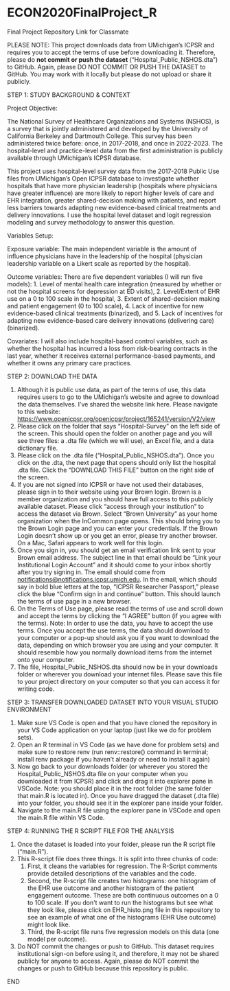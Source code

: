 # ECON2020FinalProject_R
Final Project Repository Link for Classmate


PLEASE NOTE: This project downloads data from UMichigan’s ICPSR and requires you to accept the terms of use before downloading it. Therefore, please do **not commit or push the dataset** (“Hospital_Public_NSHOS.dta”) to GitHub. Again, please DO NOT COMMIT OR PUSH THE DATASET to GitHub. You may work with it locally but please do not upload or share it publicly. 

STEP 1: STUDY BACKGROUND & CONTEXT 

Project Objective: 

The National Survey of Healthcare Organizations and Systems (NSHOS), is a survey that is jointly administered and developed by the University of California Berkeley and Dartmouth College. This survey has been administered twice before: once, in 2017-2018, and once in 2022-2023. The hospital-level and practice-level data from the first administration is publicly available through UMichigan’s ICPSR database. 

This project uses hospital-level survey data from the 2017-2018 Public Use files from UMichigan’s Open ICPSR database to investigate whether hospitals that have more physician leadership (hospitals where physicians have greater influence) are more likely to report higher levels of care and EHR integration, greater shared-decision making with patients, and report less barriers towards adapting new evidence-based clinical treatments and delivery innovations. I use the hospital level dataset and logit regression modeling and survey methodology to answer this question. 

Variables Setup:  

Exposure variable: The main independent variable is the amount of influence physicians have in the leadership of the hospital (physician leadership variable on a Likert scale as reported by the hospital). 

Outcome variables: There are five dependent variables (I will run five models): 1. Level of mental health care integration (measured by whether or not the hospital screens for depression at ED visits), 2. Level/Extent of EHR use on a 0 to 100 scale in the hospital, 3. Extent of shared-decision making  and patient engagement (0 to 100 scale), 4. Lack of incentive for new evidence-based clinical treatments (binarized), and 5. Lack of incentives for adapting new evidence-based care delivery innovations (delivering care) (binarized). 

Covariates: I will also include hospital-based control variables, such as whether the hospital has incurred a loss from risk-bearing contracts in the last year, whether it receives external performance-based payments, and whether it owns any primary care practices. 


STEP 2: DOWNLOAD THE DATA 

1. Although it is public use data, as part of the terms of use, this data requires users to go to the UMichigan’s website and agree to download the data themselves. I’ve shared the website link here. Please navigate to this website: https://www.openicpsr.org/openicpsr/project/165241/version/V2/view
2. Please click on the folder that says “Hospital-Survey” on the left side of the screen. This should open the folder on another page and you will see three files: a .dta file (which we will use), an Excel file, and a data dictionary file. 
3. Please click on the .dta file (“Hospital_Public_NSHOS.dta”). Once you click on the .dta, the next page that opens should only list the hospital .dta file. Click the “DOWNLOAD THIS FILE” button on the right side of the screen. 
4. If you are not signed into ICPSR or have not used their databases, please sign in to their website using your Brown login. Brown is a member organization and you should have full access to this publicly available dataset. Please click “access through your institution” to access the dataset via Brown. Select “Brown University” as your home organization when the InCommon page opens. This should bring you to the Brown Login page and you can enter your credentials. If the Brown Login doesn’t show up or you get an error, please try another browser. On a Mac, Safari appears to work well for this login.  
5. Once you sign in, you should get an email verification link sent to your Brown email address. The subject line in that email should be “Link your Institutional Login Account” and it should come to your inbox shortly after you try signing in. The email should come from notifications@notifications.icpsr.umich.edu.  In the email, which should say in bold blue letters at the top, “ICPSR Researcher Passport,” please click the blue “Confirm sign in and continue” button. This should launch the terms of use page in a new browser. 
6. On the Terms of Use page, please read the terms of use and scroll down and accept the terms by clicking the “I AGREE” button (if you agree with the terms). Note: In order to use the data, you have to accept the use terms. Once you accept the use terms, the data should download to your computer or a pop-up should ask you if you want to download the data, depending on which browser you are using and your computer. It should resemble how you normally download items from the internet onto your computer. 
7. The file, Hospital_Public_NSHOS.dta should now be in your downloads folder or wherever you download your internet files. Please save this file to your project directory on your computer so that you can access it for writing code. 

STEP 3: TRANSFER DOWNLOADED DATASET INTO YOUR VISUAL STUDIO ENVIRONMENT 
1. Make sure VS Code is open and that you have cloned the repository in your VS Code application on your laptop (just like we do for problem sets). 
2. Open an R terminal in VS Code (as we have done for problem sets) and make sure to restore renv (run renv::restore() command in terminal; install renv package if you haven’t already or need to install it again) 
3. Now go back to your downloads folder (or wherever you stored the Hospital_Public_NSHOS.dta file on your computer when you downloaded it from ICPSR) and click and drag it into explorer pane in VSCode. Note: you should place it in the root folder (the same folder that main.R is located in). Once you have dragged the dataset (.dta file) into your folder, you should see it in the explorer pane inside your folder. 
4. Navigate to the main.R file using the explorer pane in VSCode and open the main.R file within VS Code. 

STEP 4: RUNNING THE R SCRIPT FILE FOR THE ANALYSIS
1. Once the dataset is loaded into your folder, please run the R script file (“main.R”). 
2. This R-script file does three things. It is split into three chunks of code: 
    1. First, it cleans the variables for regression. The R-Script comments provide detailed descriptions of the variables and the code. 
    2. Second, the R-script file creates two histograms: one histogram of the EHR use outcome and another histogram of the patient engagement outcome. These are both continuous outcomes on a 0 to 100 scale. If you don't want to run the histograms but see what they look like, please click on EHR_histo.png file in this repository to see an example of what one of the histograms (EHR Use outcome) might look like. 
    3. Third, the R-script file runs five regression models on this data (one model per outcome). 
3. Do NOT commit the changes or push to GitHub. This dataset requires institutional sign-on before using it, and therefore, it may not be shared publicly for anyone to access. Again, please do NOT commit the changes or push to GitHub because this repository is public. 

END 



